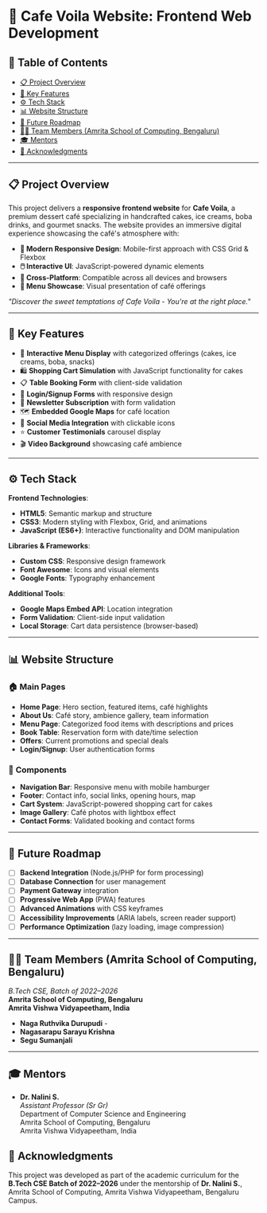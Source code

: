 # 🍰 Cafe Voila Website: Frontend Web Development

## 📑 Table of Contents
- [📋 Project Overview](#project-overview)
- [🎯 Key Features](#key-features)
- [⚙️ Tech Stack](#tech-stack)
- [📊 Website Structure](#website-structure)
- [🔮 Future Roadmap](#future-roadmap)
- [👨‍💻 Team Members (Amrita School of Computing, Bengaluru)](#team-members-amrita-school-of-computing-bengaluru)
- [🎓 Mentors](#mentors)
- [🙏 Acknowledgments](#acknowledgments)

---

## 📋 Project Overview

This project delivers a **responsive frontend website** for **Cafe Voila**, a premium dessert café specializing in handcrafted cakes, ice creams, boba drinks, and gourmet snacks. The website provides an immersive digital experience showcasing the café's atmosphere with:

- **🎨 Modern Responsive Design**: Mobile-first approach with CSS Grid & Flexbox
- **🖱️ Interactive UI**: JavaScript-powered dynamic elements
- **📱 Cross-Platform**: Compatible across all devices and browsers
- **🍰 Menu Showcase**: Visual presentation of café offerings

*"Discover the sweet temptations of Cafe Voila - You're at the right place."*

---

## 🎯 Key Features

- 🍰 **Interactive Menu Display** with categorized offerings (cakes, ice creams, boba, snacks)
- 🛍️ **Shopping Cart Simulation** with JavaScript functionality for cakes
- 📋 **Table Booking Form** with client-side validation
- 🔐 **Login/Signup Forms** with responsive design
- 📧 **Newsletter Subscription** with form validation
- 🗺️ **Embedded Google Maps** for café location
- 📱 **Social Media Integration** with clickable icons
- ⭐ **Customer Testimonials** carousel display
- 🎬 **Video Background** showcasing café ambience

---

## ⚙️ Tech Stack

**Frontend Technologies**:
- **HTML5**: Semantic markup and structure
- **CSS3**: Modern styling with Flexbox, Grid, and animations
- **JavaScript (ES6+)**: Interactive functionality and DOM manipulation

**Libraries & Frameworks**:
- **Custom CSS**: Responsive design framework
- **Font Awesome**: Icons and visual elements
- **Google Fonts**: Typography enhancement

**Additional Tools**:
- **Google Maps Embed API**: Location integration
- **Form Validation**: Client-side input validation
- **Local Storage**: Cart data persistence (browser-based)

---

## 📊 Website Structure

### 🏠 **Main Pages**
- **Home Page**: Hero section, featured items, café highlights
- **About Us**: Café story, ambience gallery, team information
- **Menu Page**: Categorized food items with descriptions and prices
- **Book Table**: Reservation form with date/time selection
- **Offers**: Current promotions and special deals
- **Login/Signup**: User authentication forms

### 🧩 **Components**
- **Navigation Bar**: Responsive menu with mobile hamburger
- **Footer**: Contact info, social links, opening hours, map
- **Cart System**: JavaScript-powered shopping cart for cakes
- **Image Gallery**: Café photos with lightbox effect
- **Contact Forms**: Validated booking and contact forms

---

## 🔮 Future Roadmap

- [ ] **Backend Integration** (Node.js/PHP for form processing)
- [ ] **Database Connection** for user management
- [ ] **Payment Gateway** integration
- [ ] **Progressive Web App** (PWA) features
- [ ] **Advanced Animations** with CSS keyframes
- [ ] **Accessibility Improvements** (ARIA labels, screen reader support)
- [ ] **Performance Optimization** (lazy loading, image compression)

---

## 👨‍💻 Team Members (Amrita School of Computing, Bengaluru)

*B.Tech CSE, Batch of 2022–2026*  
**Amrita School of Computing, Bengaluru**  
**Amrita Vishwa Vidyapeetham, India**

- **Naga Ruthvika Durupudi** - 
- **Nagasarapu Sarayu Krishna** 
- **Segu Sumanjali** 

---

## 🎓 Mentors
- **Dr. Nalini S.**  
  *Assistant Professor (Sr Gr)*  
  Department of Computer Science and Engineering  
  Amrita School of Computing, Bengaluru  
  Amrita Vishwa Vidyapeetham, India

## 🙏 Acknowledgments

This project was developed as part of the academic curriculum for the **B.Tech CSE Batch of 2022–2026** under the mentorship of  **Dr. Nalini S.**, Amrita School of Computing, Amrita Vishwa Vidyapeetham, Bengaluru Campus.
